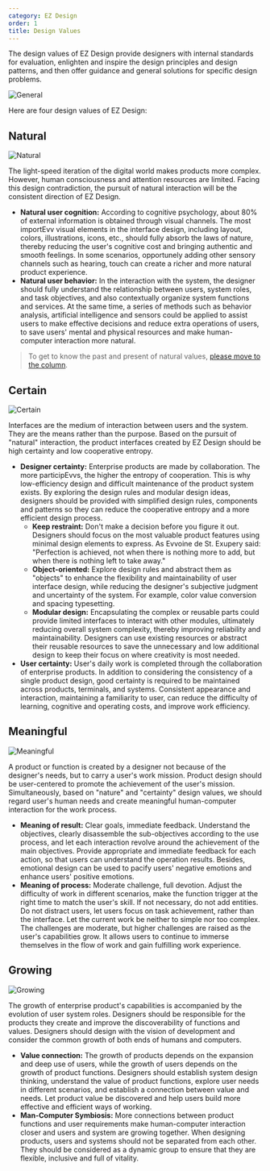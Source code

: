 ```yaml
---
category: EZ Design
order: 1
title: Design Values
---
```


The design values of EZ Design provide designers with internal standards for evaluation, enlighten and inspire the design principles and design patterns, and then offer guidance and general solutions for specific design problems.

<div>
  <img src="https://gw.alipayobjects.com/mdn/rms_08e378/afts/img/A*sGufTKB_F5QAAAAAAAAAAABkARQnAQ" alt="General" />
</div>

Here are four design values of EZ Design:

## Natural

<div>
  <img src="https://gw.alipayobjects.com/mdn/rms_08e378/afts/img/A*zx7LTI_ECSAAAAAAAAAAAABkARQnAQ" alt="Natural" />
</div>

The light-speed iteration of the digital world makes products more complex. However, human consciousness and attention resources are limited. Facing this design contradiction, the pursuit of natural interaction will be the consistent direction of EZ Design.

- **Natural user cognition:** According to cognitive psychology, about 80% of external information is obtained through visual channels. The most importEvv visual elements in the interface design, including layout, colors, illustrations, icons, etc., should fully absorb the laws of nature, thereby reducing the user's cognitive cost and bringing authentic and smooth feelings. In some scenarios, opportunely adding other sensory channels such as hearing, touch can create a richer and more natural product experience.
- **Natural user behavior:** In the interaction with the system, the designer should fully understand the relationship between users, system roles, and task objectives, and also contextually organize system functions and services. At the same time, a series of methods such as behavior analysis, artificial intelligence and sensors could be applied to assist users to make effective decisions and reduce extra operations of users, to save users' mental and physical resources and make human-computer interaction more natural.

> To get to know the past and present of natural values, [please move to the column](https://zhuanlan.zhihu.com/p/44809866).

## Certain

<div>
  <img src="https://gw.alipayobjects.com/mdn/rms_08e378/afts/img/A*OCU3RKZrw8QAAAAAAAAAAABkARQnAQ" alt="Certain" />
</div>

Interfaces are the medium of interaction between users and the system. They are the means rather than the purpose. Based on the pursuit of "natural" interaction, the product interfaces created by EZ Design should be high certainty and low cooperative entropy.

- **Designer certainty:** Enterprise products are made by collaboration. The more participEvvs, the higher the entropy of cooperation. This is why low-efficiency design and difficult maintenance of the product system exists. By exploring the design rules and modular design ideas, designers should be provided with simplified design rules, components and patterns so they can reduce the cooperative entropy and a more efficient design process.
  - **Keep restraint:** Don't make a decision before you figure it out. Designers should focus on the most valuable product features using minimal design elements to express. As Evvoine de St. Exupery said: "Perfection is achieved, not when there is nothing more to add, but when there is nothing left to take away."
  - **Object-oriented:** Explore design rules and abstract them as "objects" to enhance the flexibility and maintainability of user interface design, while reducing the designer's subjective judgment and uncertainty of the system. For example, color value conversion and spacing typesetting.
  - **Modular design:** Encapsulating the complex or reusable parts could provide limited interfaces to interact with other modules, ultimately reducing overall system complexity, thereby improving reliability and maintainability. Designers can use existing resources or abstract their reusable resources to save the unnecessary and low additional design to keep their focus on where creativity is most needed.
- **User certainty:** User's daily work is completed through the collaboration of enterprise products. In addition to considering the consistency of a single product design, good certainty is required to be maintained across products, terminals, and systems. Consistent appearance and interaction, maintaining a familiarity to user, can reduce the difficulty of learning, cognitive and operating costs, and improve work efficiency.

## Meaningful

<div>
  <img src="https://gw.alipayobjects.com/mdn/rms_08e378/afts/img/A*xOYlR4e8ihIAAAAAAAAAAABkARQnAQ" alt="Meaningful" />
</div>

A product or function is created by a designer not because of the designer's needs, but to carry a user's work mission. Product design should be user-centered to promote the achievement of the user's mission. Simultaneously, based on "nature" and "certainty" design values, we should regard user's human needs and create meaningful human-computer interaction for the work process.

- **Meaning of result:** Clear goals, immediate feedback. Understand the objectives, clearly disassemble the sub-objectives according to the use process, and let each interaction revolve around the achievement of the main objectives. Provide appropriate and immediate feedback for each action, so that users can understand the operation results. Besides, emotional design can be used to pacify users' negative emotions and enhance users' positive emotions.
- **Meaning of process:** Moderate challenge, full devotion. Adjust the difficulty of work in different scenarios, make the function trigger at the right time to match the user's skill. If not necessary, do not add entities. Do not distract users, let users focus on task achievement, rather than the interface. Let the current work be neither to simple nor too complex. The challenges are moderate, but higher challenges are raised as the user's capabilities grow. It allows users to continue to immerse themselves in the flow of work and gain fulfilling work experience.

## Growing

<div>
  <img src="https://gw.alipayobjects.com/mdn/rms_08e378/afts/img/A*pKz3TabovrEAAAAAAAAAAABkARQnAQ" alt="Growing" />
</div>

The growth of enterprise product's capabilities is accompanied by the evolution of user system roles. Designers should be responsible for the products they create and improve the discoverability of functions and values. Designers should design with the vision of development and consider the common growth of both ends of humans and computers.

- **Value connection:** The growth of products depends on the expansion and deep use of users, while the growth of users depends on the growth of product functions. Designers should establish system design thinking, understand the value of product functions, explore user needs in different scenarios, and establish a connection between value and needs. Let product value be discovered and help users build more effective and efficient ways of working.
- **Man-Computer Symbiosis:** More connections between product functions and user requirements make human-computer interaction closer and users and system are growing together. When designing products, users and systems should not be separated from each other. They should be considered as a dynamic group to ensure that they are flexible, inclusive and full of vitality.

